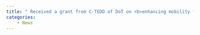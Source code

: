 ```yaml
---
title: " Received a grant from C-TEDD of DoT on <b>enhancing mobility for people with visual impairment</b>"
categories:
    - News
---
```


